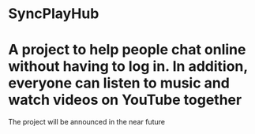 # SyncPlayHub
<h1> A project to help people chat online without having to log in. In addition, everyone can listen to music and watch videos on YouTube together </h1>
The project will be announced in the near future
